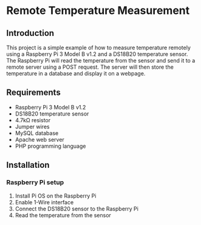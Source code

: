 ﻿# Remote Temperature Measurement
## Introduction
This project is a simple example of how to measure temperature remotely using a Raspberry Pi 3 Model B v1.2 and a DS18B20 temperature sensor. 
The Raspberry Pi will read the temperature from the sensor and send it to a remote server using a POST request. 
The server will then store the temperature in a database and display it on a webpage.
## Requirements
- Raspberry Pi 3 Model B v1.2
- DS18B20 temperature sensor
- 4.7kΩ resistor
- Jumper wires
- MySQL database
- Apache web server
- PHP programming language

## Installation
### Raspberry Pi setup 
1. Install Pi OS on the Raspberry Pi
2. Enable 1-Wire interface
3. Connect the DS18B20 sensor to the Raspberry Pi
4. Read the temperature from the sensor
